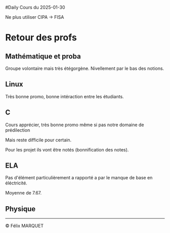 #Daily 
Cours du 2025-01-30

Ne plus utiliser CIPA -> FISA

# Retour des profs
## Mathématique et proba
Groupe volontaire mais très étégorgène.
Nivellement par le bas des notions.

## Linux
Très bonne promo, bonne intéraction entre les étudiants.

## C
Cours apprécier, très bonne promo même si pas notre domaine de prédilection

Mais reste difficile pour certain.

Pour les projet ils vont être notés (bonnification des notes).

## ELA
Pas d'élément particulièrement a rapporté a par le manque de base en éléctricité.

Moyenne de 7.67.

## Physique


---
&copy; Félix MARQUET